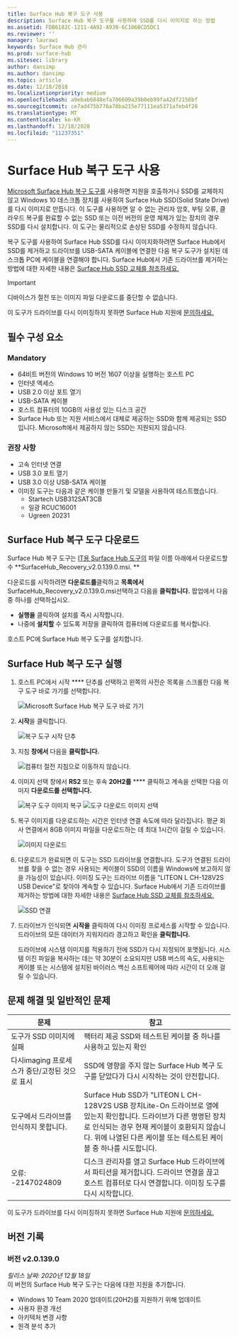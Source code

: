 ```yaml
---
title: Surface Hub 복구 도구 사용
description: Surface Hub 복구 도구를 사용하여 SSD를 다시 이미지로 하는 방법
ms.assetid: FDB6182C-1211-4A92-A930-6C106BCD5DC1
ms.reviewer: ''
manager: laurawi
keywords: Surface Hub 관리
ms.prod: surface-hub
ms.sitesec: library
author: dansimp
ms.author: dansimp
ms.topic: article
ms.date: 12/18/2018
ms.localizationpriority: medium
ms.openlocfilehash: a9ebab6848efa706609a39b0eb99fa42df2156bf
ms.sourcegitcommit: ce7ad475b776a78ba215e77111ea5371afeb4f28
ms.translationtype: MT
ms.contentlocale: ko-KR
ms.lasthandoff: 12/18/2020
ms.locfileid: "11237351"
---
```

# Surface Hub 복구 도구 사용

[Microsoft Surface Hub 복구 도구를](https://www.microsoft.com/download/details.aspx?id=52210) 사용하면 지원을 호출하거나 SSD를 교체하지 않고 Windows 10 데스크톱 장치를 사용하여 Surface Hub SSD(Solid State Drive)를 다시 이미지로 만듭니다. 이 도구를 사용하면 알 수 없는 관리자 암호, 부팅 오류, 클라우드 복구를 완료할 수 없는 SSD 또는 이전 버전의 운영 체제가 있는 장치의 경우 SSD를 다시 설치합니다. 이 도구는 물리적으로 손상된 SSD를 수정하지 않습니다.

복구 도구를 사용하여 Surface Hub SSD를 다시 이미지화하려면 Surface Hub에서 SSD를 제거하고 드라이브를 USB-SATA 케이블에 연결한 다음 복구 도구가 설치된 데스크톱 PC에 케이블을 연결해야 합니다. Surface Hub에서 기존 드라이브를 제거하는 방법에 대한 자세한 내용은 [Surface Hub SSD 교체를 참조하세요.](surface-hub-ssd-replacement.md)

> [!IMPORTANT]
> 디바이스가 절전 또는 이미지 파일 다운로드를 중단할 수 없습니다.

이 도구가 드라이브를 다시 이미징하지 못하면 Surface Hub 지원에 [문의하세요.](https://support.microsoft.com/help/4037644/surface-contact-surface-warranty-and-software-support)

## 필수 구성 요소

### Mandatory

- 64비트 버전의 Windows 10 버전 1607 이상을 실행하는 호스트 PC
- 인터넷 액세스
- USB 2.0 이상 포트 열기
- USB-SATA 케이블
- 호스트 컴퓨터의 10GB의 사용성 있는 디스크 공간
- Surface Hub 또는 지원 서비스에서 대체로 제공하는 SSD와 함께 제공되는 SSD입니다. Microsoft에서 제공하지 않는 SSD는 지원되지 않습니다.

### 권장 사항

- 고속 인터넷 연결
- USB 3.0 포트 열기
- USB 3.0 이상 USB-SATA 케이블
- 이미징 도구는 다음과 같은 케이블 만들기 및 모델을 사용하여 테스트했습니다.
    - Startech USB312SAT3CB
    - 일광 RCUC16001
    - Ugreen 20231

## Surface Hub 복구 도구 다운로드

Surface Hub 복구 도구는 [IT용 Surface Hub 도구의](https://www.microsoft.com/download/details.aspx?id=52210) 파일 이름 아래에서 다운로드할 수 **SurfaceHub_Recovery_v2.0.139.0.msi. **

다운로드를 시작하려면 **다운로드를**클릭하고 **목록에서**SurfaceHub_Recovery_v2.0.139.0.msi선택하고 다음을 **클릭합니다.** 팝업에서 다음 중 하나를 선택하십시오.

- **실행을** 클릭하여 설치를 즉시 시작합니다.
- 나중에 **설치할** 수 있도록 저장을 클릭하여 컴퓨터에 다운로드를 복사합니다.

호스트 PC에 Surface Hub 복구 도구를 설치합니다.

## Surface Hub 복구 도구 실행

1. 호스트 PC에서 시작 **** 단추를 선택하고 왼쪽의 사전순 목록을 스크롤한 다음 복구 도구 바로 가기를 선택합니다.

    ![Microsoft Surface Hub 복구 도구 바로 가기](images/shrt-shortcut.png)

2. **시작**을 클릭합니다.

    ![복구 도구 시작 단추](images/shrt-start.png)


3. 지침 **창에서** 다음을 **클릭합니다.**

    ![컴퓨터 절전 지침으로 이동하지 않습니다.](images/shrt-guidance.png)

4. 이미지 선택 창에서 **RS2** 또는 후속 **20H2를** **** 클릭하고 계속을 선택한 다음 이미지 **다운로드를 선택합니다.**

     ![복구 도구 이미지 복구 ](images/shrt-select-image.png) ![ 도구 다운로드 이미지 선택](images/shrt-download-image.png)

5. 복구 이미지를 다운로드하는 시간은 인터넷 연결 속도에 따라 달라집니다. 평균 회사 연결에서 8GB 이미지 파일을 다운로드하는 데 최대 1시간이 걸릴 수 있습니다.

    ![이미지 다운로드](images/shrt-download.png)



5. 다운로드가 완료되면 이 도구는 SSD 드라이브를 연결합니다. 도구가 연결된 드라이브를 찾을 수 없는 경우 사용되는 케이블이 SSD의 이름을 Windows에 보고하지 않을 가능성이 있습니다.  이미징 도구는 드라이브 이름을 "LITEON L CH-128V2S USB Device"로 찾아야 계속할 수 있습니다.  Surface Hub에서 기존 드라이브를 제거하는 방법에 대한 자세한 내용은 [Surface Hub SSD 교체를 참조하세요.](surface-hub-ssd-replacement.md)

    ![SSD 연결](images/shrt-drive.png)

6. 드라이브가 인식되면 **시작을** 클릭하여 다시 이미징 프로세스를 시작할 수 있습니다. 드라이브의 모든 데이터가 지워지리라 경고하고 확인을 **클릭합니다.**



    드라이브에 시스템 이미지를 적용하기 전에 SSD가 다시 지정되어 포맷됩니다. 시스템 이진 파일을 복사하는 데는 약 30분이 소요되지만 USB 버스의 속도, 사용되는 케이블 또는 시스템에 설치된 바이러스 백신 소프트웨어에 따라 시간이 더 오래 걸릴 수 있습니다.



## 문제 해결 및 일반적인 문제

문제 | 참고
--- | ---
도구가 SSD 이미지에 실패 | 팩터리 제공 SSD와 테스트된 케이블 중 하나를 사용하고 있는지 확인
다시imaging 프로세스가 중단/고정된 것으로 표시 | SSD에 영향을 주지 않는 Surface Hub 복구 도구를 닫았다가 다시 시작하는 것이 안전합니다.
도구에서 드라이브를 인식하지 못합니다. | Surface Hub SSD가 "LITEON L CH-128V2S USB 장치Lite-On 드라이브로 열에 있는지 확인합니다.  드라이브가 다른 명명된 장치로 인식되는 경우 현재 케이블이 호환되지 않습니다. 위에 나열된 다른 케이블 또는 테스트된 케이블 중 하나를 시도합니다.
오류: -2147024809 | 디스크 관리자를 열고 Surface Hub 드라이브에서 파티션을 제거합니다.  드라이브 연결을 끊고 호스트 컴퓨터로 다시 연결합니다. 이미징 도구를 다시 시작합니다.

이 도구가 드라이브를 다시 이미징하지 못하면 Surface Hub 지원에 [문의하세요.](https://support.microsoft.com/help/4037644/surface-contact-surface-warranty-and-software-support)

## 버전 기록

### 버전 v2.0.139.0

*릴리스 날짜: 2020년 12월 18일*<br>
이 버전의 Surface Hub 복구 도구는 다음에 대한 지원을 추가합니다.
- Windows 10 Team 2020 업데이트(20H2)를 지원하기 위해 업데이트
- 사용자 환경 개선
- 아키텍처 변경 사항
- 원격 분석 추가

